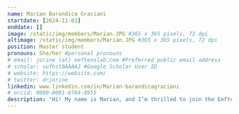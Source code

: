 ```yaml
---
name: Marian Barandica Graciani
startdate: [2024-11-01]
enddate: []
image: /static/img/members/Marian.JPG #365 x 365 pixels, 72 dpi
altimage: /static/img/members/Marian.JPG #365 x 365 pixels, 72 dpi
position: Master student
pronouns: She/her #personal pronouns
# email: jorine (at) eeftenslab.com #Preferred public email address
# scholar: vufhst0AAAAJ #Google Scholar User ID
# website: https://website.com/
# twitter: drjorine
linkedin: www.linkedin.com/in/Marian-barandicagraciani
# orcid: 0000-0001-6784-9955
description: "Hi! My name is Marian, and I’m thrilled to join the Eeftens lab for my second master’s internship. I completed my bachelor’s degree in Molecular Life Sciences at Wageningen University and Research before starting the Human Biology master’s program here at Radboud University. Through internships spanning Developmental Biology to Biomolecular Chemistry, I’m still exploring which area of research excites me most. As a Medical Biology master's student specializing in Human Biology, I’m passionate about understanding the human body at every level—from molecular to systemic—in both health and disease. The chance to learn new techniques and broaden my skills drew me to the Eeftens lab, where I’ll be working on Wessel’s project to study how the force required to deform the cell nucleus with optical tweezers depends on chromatin state."
---
```

